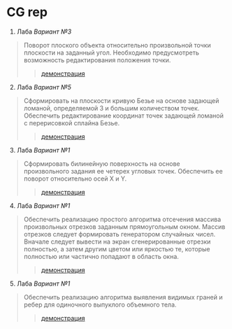 # CG rep
1. Лаба *Вариант №3*
>Поворот плоского объекта относительно произвольной точки плоскости на заданный угол. Необходимо предусмотреть возможность редактирования положения точки.
>>[демонстрация](https://youtu.be/IgWXWYv4PF4/ "Видео с демонстрацие работы программы")
2. Лаба *Вариант №5*
>Сформировать на плоскости кривую Безье на основе задающей ломаной, определяемой 3 и большим количеством точек. Обеспечить редактирование координат точек задающей ломаной с перерисовкой сплайна Безье.
>>[демонстрация](https://youtu.be/CBTg6DWKmfE/ "Видео с демонстрацие работы программы")
3. Лаба *Вариант №1*
> Сформировать билинейную поверхность на основе произвольного задания ее четерех угловых точек. Обеспечить ее поворот относительно осей X и Y.
>>[демонстрация](https://youtu.be/ERQfWGL1Rho/ "Видео с демонстрацие работы программы")
4. Лаба *Вариант №1*
> Обеспечить реализацию простого алгоритма отсечения массива произвольных отрезков заданным прямоугольным окном. Массив отрезков следует формировать генератором случайных чисел. Вначале следует вывести на экран сгенерированные отрезки полностью, а затем другим цветом или яркостью те, которые полностью или частично попадают в область окна.
>>[демонстрация](https://youtu.be/sQmvq4hAPd0/ "Видео с демонстрацие работы программы")
5. Лаба *Вариант №1*
> Обеспечить реализацию алгоритма выявления видимых граней и ребер для одиночного выпуклого объемного тела.
>>[демонстрация](https://youtu.be/qLXhdp9NFgI/ "Видео с демонстрацие работы программы")

